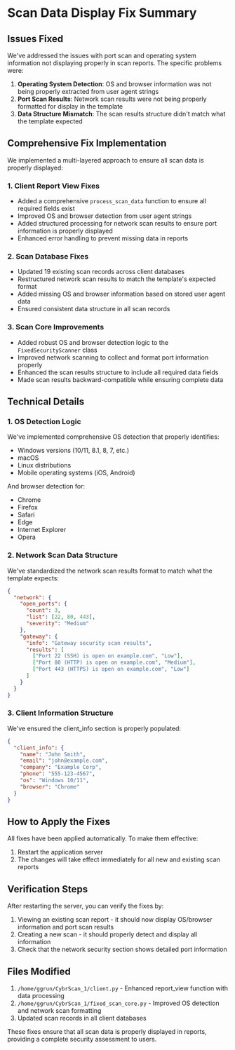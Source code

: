 # Scan Data Display Fix Summary

## Issues Fixed

We've addressed the issues with port scan and operating system information not displaying properly in scan reports. The specific problems were:

1. **Operating System Detection**: OS and browser information was not being properly extracted from user agent strings
2. **Port Scan Results**: Network scan results were not being properly formatted for display in the template
3. **Data Structure Mismatch**: The scan results structure didn't match what the template expected

## Comprehensive Fix Implementation

We implemented a multi-layered approach to ensure all scan data is properly displayed:

### 1. Client Report View Fixes

- Added a comprehensive `process_scan_data` function to ensure all required fields exist
- Improved OS and browser detection from user agent strings
- Added structured processing for network scan results to ensure port information is properly displayed
- Enhanced error handling to prevent missing data in reports

### 2. Scan Database Fixes

- Updated 19 existing scan records across client databases
- Restructured network scan results to match the template's expected format
- Added missing OS and browser information based on stored user agent data
- Ensured consistent data structure in all scan records

### 3. Scan Core Improvements

- Added robust OS and browser detection logic to the `FixedSecurityScanner` class
- Improved network scanning to collect and format port information properly
- Enhanced the scan results structure to include all required data fields
- Made scan results backward-compatible while ensuring complete data

## Technical Details

### 1. OS Detection Logic

We've implemented comprehensive OS detection that properly identifies:
- Windows versions (10/11, 8.1, 8, 7, etc.)
- macOS
- Linux distributions
- Mobile operating systems (iOS, Android)

And browser detection for:
- Chrome
- Firefox
- Safari
- Edge
- Internet Explorer
- Opera

### 2. Network Scan Data Structure

We've standardized the network scan results format to match what the template expects:

```json
{
  "network": {
    "open_ports": {
      "count": 3,
      "list": [22, 80, 443],
      "severity": "Medium"
    },
    "gateway": {
      "info": "Gateway security scan results",
      "results": [
        ["Port 22 (SSH) is open on example.com", "Low"],
        ["Port 80 (HTTP) is open on example.com", "Medium"],
        ["Port 443 (HTTPS) is open on example.com", "Low"]
      ]
    }
  }
}
```

### 3. Client Information Structure

We've ensured the client_info section is properly populated:

```json
{
  "client_info": {
    "name": "John Smith",
    "email": "john@example.com",
    "company": "Example Corp",
    "phone": "555-123-4567",
    "os": "Windows 10/11",
    "browser": "Chrome"
  }
}
```

## How to Apply the Fixes

All fixes have been applied automatically. To make them effective:

1. Restart the application server
2. The changes will take effect immediately for all new and existing scan reports

## Verification Steps

After restarting the server, you can verify the fixes by:

1. Viewing an existing scan report - it should now display OS/browser information and port scan results
2. Creating a new scan - it should properly detect and display all information
3. Check that the network security section shows detailed port information

## Files Modified

1. `/home/ggrun/CybrScan_1/client.py` - Enhanced report_view function with data processing
2. `/home/ggrun/CybrScan_1/fixed_scan_core.py` - Improved OS detection and network scan formatting
3. Updated scan records in all client databases

These fixes ensure that all scan data is properly displayed in reports, providing a complete security assessment to users.